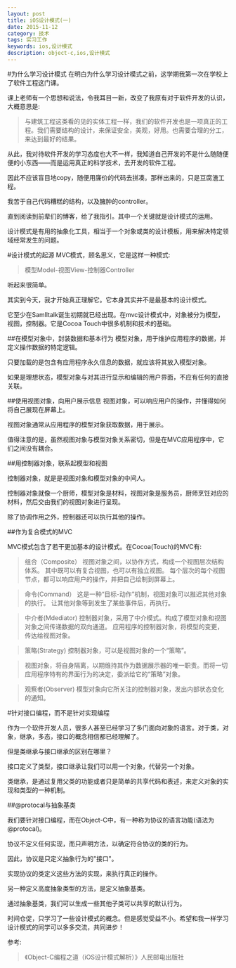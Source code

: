 ```yaml
---
layout: post
title: iOS设计模式(一)
date: 2015-11-12
category: 技术
tags: 实习工作
keywords: ios,设计模式
description: object-c,ios,设计模式
---
```

#为什么学习设计模式
在明白为什么学习设计模式之前，这学期我第一次在学校上了软件工程这门课。

课上老师有一个思想和说法，令我耳目一新，改变了我原有对于软件开发的认识，大概意思是:

>与建筑工程这类看的见的实体工程一样，我们的软件开发也是一项真正的工程。我们需要结构的设计，来保证安全，美观，好用。也需要合理的分工，来达到最好的结果。

从此，我对待软件开发的学习态度也大不一样，我知道自己开发的不是什么随随便便的小东西——而是运用真正的科学技术，去开发的软件工程。

因此不应该盲目地copy，随便用廉价的代码去拼凑。那样出来的，只是豆腐渣工程。

我苦于自己代码糟糕的结构，以及臃肿的controller。

直到阅读到前辈们的博客，给了我指引。其中一个关键就是设计模式的运用。

设计模式是有用的抽象化工具，相当于一个对象或类的设计模板，用来解决特定领域经常发生的问题。

#设计模式的起源
MVC模式，顾名思义，它是这样一种模式:

>模型Model-视图View-控制器Controller

听起来很简单。

其实到今天，我才开始真正理解它。它本身其实并不是最基本的设计模式。

它至少在Samlltalk诞生初期就已经出现。在mvc设计模式中，对象被分为模型，视图，控制器。它是Cocoa Touch中很多机制和技术的基础。

##在模型对象中，封装数据和基本行为
模型对象，用于维护应用程序的数据，并定义操作数据的特定逻辑。

只要加载的是包含有应用程序永久信息的数据，就应该将其放入模型对象。

如果是理想状态，模型对象与对其进行显示和编辑的用户界面，不应有任何的直接关联。

##使用视图对象，向用户展示信息
视图对象，可以响应用户的操作，并懂得如何将自己展现在屏幕上。

视图对象通常从应用程序的模型对象获取数据，用于展示。

值得注意的是，虽然视图对象与模型对象关系密切，但是在MVC应用程序中，它们之间没有耦合。

##用控制器对象，联系起模型和视图

控制器对象，就是是视图对象和模型对象的中间人。

控制器对象就像一个厨师，模型对象是材料，视图对象是服务员，厨师烹饪对应的材料，然后交由我们的视图对象进行呈现。

除了协调作用之外，控制器还可以执行其他的操作。

##作为复合模式的MVC

MVC模式包含了若干更加基本的设计模式。在Cocoa(Touch)的MVC有:

>组合（Composite）
>视图对象之间，以协作方式，构成一个视图层次结构体系。
>其中既可以有复合视图，也可以有独立视图。
>每个层次的每个视图节点，都可以响应用户的操作，并把自己绘制到屏幕上。

>命令(Command）
>这是一种“目标-动作”机制，视图对象可以推迟其他对象的执行。
>让其他对象等到发生了某些事件后，再执行。

>中介者(Mdediator)
>控制器对象，采用了中介模式。构成了模型对象和视图对象之间传递数据的双向通道。
>应用程序的控制器对象，将模型的变更，传达给视图对象。

>策略(Strategy)
>控制器对象，可以是视图对象的一个“策略”。

>视图对象，将自身隔离，以期维持其作为数据展示器的唯一职责。而将一切应用程序特有的界面行为的决定，委派给它的“策略”对象。

>观察者(Observer)
>模型对象向它所关注的控制器对象，发出内部状态变化的通知。


#针对接口编程，而不是针对实现编程

作为一个软件开发人员，很多人甚至已经学习了多门面向对象的语言。对于类，对象，继承，多态，接口的概念相信都已经理解了。

但是类继承与接口继承的区别在哪里？

接口定义了类型，接口继承让我们可以用一个对象，代替另一个对象。

类继承，是通过复用父类的功能或者只是简单的共享代码和表述，来定义对象的实现和类型的一种机制。

##@protocal与抽象基类

我们要针对接口编程，而在Object-C中，有一种称为协议的语言功能(语法为@protocal)。

协议不定义任何实现，而只声明方法，以确定符合协议的类的行为。

因此，协议是只定义抽象行为的"接口"。

实现协议的类定义这些方法的实现，来执行真正的操作。

另一种定义高度抽象类型的方法，是定义抽象基类。

通过抽象基类，我们可以生成一些其他子类可以共享的默认行为。


时间仓促，只学习了一些设计模式的概念。但是感觉受益不小。希望和我一样学习设计模式的同学可以多多交流，共同进步！

参考:

>《Object-C编程之道（iOS设计模式解析）》人民邮电出版社